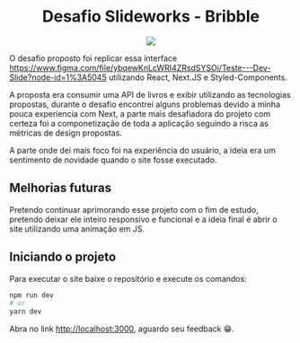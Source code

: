 <h1 align="center">
  Desafio Slideworks - Bribble
</h1>
<p align="center">
  <img src="https://i.imgur.com/5MwuIoo.png" />
</p>

O desafio proposto foi replicar essa interface https://www.figma.com/file/ybqewKnLcWRI4ZRsdSYSOi/Teste---Dev-Slide?node-id=1%3A5045 utilizando React, Next.JS e Styled-Components. 

A proposta era consumir uma API de livros e exibir utilizando as tecnologias propostas, durante o desafio encontrei alguns problemas devido a minha pouca experiencia com Next, a parte mais desafiadora do projeto com certeza foi a componetização de toda a aplicação seguindo a risca as métricas de design propostas.

A parte onde dei mais foco foi na experiência do usuário, a ideia era um sentimento de novidade quando o site fosse executado.


## Melhorias futuras
Pretendo continuar aprimorando esse projeto com o fim de estudo, pretendo deixar ele inteiro responsivo e funcional e a ideia final é abrir o site utilizando uma animação em JS.

## Iniciando o projeto
Para executar o site baixe o repositório e execute os comandos: 

```bash
npm run dev
# or
yarn dev
```

Abra no link [http://localhost:3000](http://localhost:3000), aguardo seu feedback 😁.
